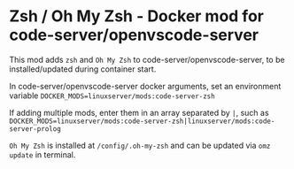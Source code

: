# Zsh / Oh My Zsh - Docker mod for code-server/openvscode-server

This mod adds `zsh` and `Oh My Zsh` to code-server/openvscode-server, to be installed/updated during container start.

In code-server/openvscode-server docker arguments, set an environment variable `DOCKER_MODS=linuxserver/mods:code-server-zsh`

If adding multiple mods, enter them in an array separated by `|`, such as `DOCKER_MODS=linuxserver/mods:code-server-zsh|linuxserver/mods:code-server-prolog`

`Oh My Zsh` is installed at `/config/.oh-my-zsh` and can be updated via `omz update` in terminal.
